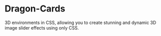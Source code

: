 # Dragon-Cards
3D environments in CSS, allowing you to create stunning and dynamic 3D image slider effects using only CSS.
